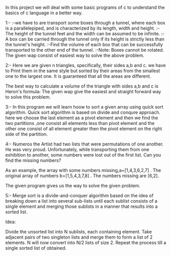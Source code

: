 In this project we will deal with some basic programs of c to understand the basics of c language in a better way.

1:-
:-we have to are transport some boxes through a tunnel, where each box is a parallelepiped, and is characterized by its length, width 
  and height.
:-The height of the tunnel  feet and the width can be assumed to be infinite. 
:-A box can be carried through the tunnel only if its height is strictly less than the tunnel's height.
:-Find the volume of each box that can be successfully transported to the other end of the tunnel.
:-Note: Boxes cannot be rotated.
The given wap consist of easiest way to solve the above problem.

2:-
 Here we are given n triangles, specifically, their sides a,b and c.  we have to Print them in the same style but sorted by their areas from the smallest one to the largest one. It is guaranteed that all the areas are different.

The best way to calculate a volume of the triangle with sides a,b and c is Heron's formula:
The given wap give the easiest and straight forward way to solve this problem.

3:-
 In this program we will learn hoow to sort a given array using quick sort algorithm.
 Quick sort algorithm is based on divide and conqure approach.
 here we choose the last element as a pivot element and then we find the two partitions ,one consist all elements less than pivot element and the other one consist of all element greater then the pivot element on the right side of the partition.
 
 4:-
 Numeros the Artist had two lists that were permutations of one another. He was very proud. Unfortunately, while transporting them from one exhibition to another, some numbers were lost out of the first list. Can you find the missing numbers?

As an example, the array with some numbers missing,a=[1,4,3,6,2,7] . The original array of numbers b=[1,5,4,3,7,8] . The numbers missing are [6,2].

The given program gives us the way to solve the given problem.


5:-
Merge sort is a divide-and-conquer algorithm based on the idea of breaking down a list into several sub-lists until each sublist consists of a single element and merging those sublists in a manner that results into a sorted list.

Idea:

Divide the unsorted list into N sublists, each containing  element.
Take adjacent pairs of two singleton lists and merge them to form a list of 2 elements. N will now convert into N/2 lists of size 2.
Repeat the process till a single sorted list of obtained.


